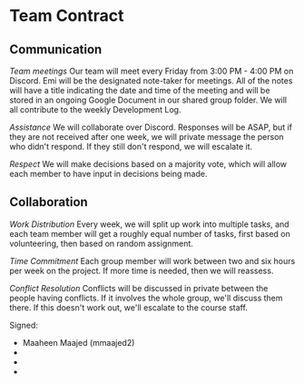 # Team Contract

## Communication
*Team meetings*
Our team will meet every Friday from 3:00 PM - 4:00 PM on Discord. Emi will be the designated note-taker for meetings. All of the notes will have a title indicating the date and time of the meeting and will be stored in an ongoing Google Document in our shared group folder. We will all contribute to the weekly Development Log.

*Assistance*
We will collaborate over Discord. Responses will be ASAP, but if they are not received after one week, we will private message the person who didn't respond. If they still don't respond, we will escalate it.

*Respect*
We will make decisions based on a majority vote, which will allow each member to have input in decisions being made.

## Collaboration
*Work Distribution*
Every week, we will split up work into multiple tasks, and each team member will get a roughly equal number of tasks, first based on volunteering, then based on random assignment.

*Time Commitment*
Each group member will work between two and six hours per week on the project. If more time is needed, then we will reassess.

*Conflict Resolution*
Conflicts will be discussed in private between the people having conflicts. If it involves the whole group, we'll discuss them there. If this doesn't work out, we'll escalate to the course staff.

Signed:
* Maaheen Maajed (mmaajed2)
* 
* 
* 